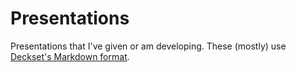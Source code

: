 # Presentations

Presentations that I've given or am developing. These (mostly) use [Deckset's
Markdown format](http://www.decksetapp.com/cheatsheet/).
